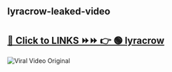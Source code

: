 
 ## lyracrow-leaked-video 

# <h2><a href="https://clipsfans.com/lyracrow&ref=git">🔗 Click to LINKS ⏩⏩ 👉 🟢 lyracrow </a></h2>

<a href="https://clipsfans.com/lyracrow&ref=git" rel="nofollow" data-target="animated-image.originalLink"><img src="https://i.ibb.co.com/xMMVF88/686577567.gif" alt="Viral Video Original" style="max-width: 100%; display: inline-block;" data-target="animated-image.originalImage"></a>
